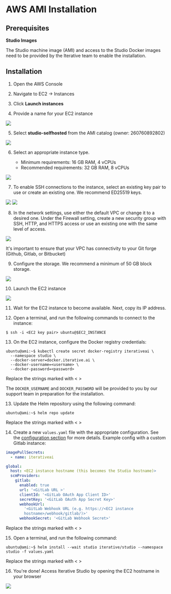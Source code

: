 # AWS AMI Installation

## Prerequisites

**Studio Images**

The Studio machine image (AMI) and access to the Studio Docker images need to be
provided by the Iterative team to enable the installation.

## Installation

1. Open the AWS Console

2. Navigate to EC2 -> Instances

3. Click **Launch instances**

4. Provide a name for your EC2 instance

![](/img/studio-selfhosted-ami-1.png)

5. Select **studio-selfhosted** from the AMI catalog (owner: 260760892802)

![](/img/studio-selfhosted-ami-2.png)

6. Select an appropriate instance type.

   - Minimum requirements: 16 GB RAM, 4 vCPUs
   - Recommended requirements: 32 GB RAM, 8 vCPUs

![](/img/studio-selfhosted-ami-3.png)

7. To enable SSH connections to the instance, select an existing key pair to use
   or create an existing one. We recommend ED25519 keys.

![](/img/studio-selfhosted-ami-4.png) ![](/img/studio-selfhosted-ami-5.png)

8. In the network settings, use either the default VPC or change it to a desired
   one. Under the Firewall setting, create a new security group with SSH, HTTP,
   and HTTPS access or use an existing one with the same level of access.

![](/img/studio-selfhosted-ami-6.png)

<admon type="warn">

It's important to ensure that your VPC has connectivity to your Git forge
(Github, Gitlab, or Bitbucket)

</admon>

9. Configure the storage. We recommend a minimum of 50 GB block storage.

![](/img/studio-selfhosted-ami-7.png)

10. Launch the EC2 instance

![](/img/studio-selfhosted-ami-8.png)

11. Wait for the EC2 instance to become available. Next, copy its IP address.

12. Open a terminal, and run the following commands to connect to the instance:

```cli
$ ssh -i <EC2 key pair> ubuntu@$EC2_INSTANCE
```

13. On the EC2 instance, configure the Docker registry credentials:

```cli
ubuntu@ami:~$ kubectl create secret docker-registry iterativeai \
  --namespace studio \
  --docker-server=docker.iterative.ai \
  --docker-username=<username> \
  --docker-password=<password>
```

<admon type="info">

Replace the strings marked with < >

The `DOCKER_USERNAME` and `DOCKER_PASSWORD` will be provided to you by our
support team in preparation for the installation.

</admon>

13. Update the Helm repository using the following command:

```cli
ubuntu@ami:~$ helm repo update
```

<admon type="info">

Replace the strings marked with < >

</admon>

14. Create a new `values.yaml` file with the appropriate configuration. See the
    [configuration section](/doc/studio/selfhosted/configuration) for more
    details. Example config with a custom Gitlab instance:

```yaml
imagePullSecrets:
  - name: iterativeai

global:
  host: <EC2 instance hostname (this becomes the Studio hostname)>
  scmProviders:
    gitlab:
      enabled: true
      url: '<GitLab URL >'
      clientId: '<GitLab OAuth App Client ID>'
      secretKey: '<GitLab OAuth App Secret Key>'
      webhookUrl:
        '<GitLab Webhook URL (e.g. https://<EC2 instance
        hostname>/webhook/gitlab/)>'
      webhookSecret: '<GitLab Webhook Secret>'
```

<admon type="info">

Replace the strings marked with < >

</admon>

15. Open a terminal, and run the following command:

```cli
ubuntu@ami:~$ helm install --wait studio iterative/studio --namespace studio -f values.yaml
```

<admon type="info">

Replace the strings marked with < >

</admon>

16. You're done! Access Iterative Studio by opening the EC2 hostname in your
    browser

![](/img/studio-selfhosted-ami-9.png)
